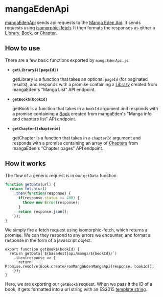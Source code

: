 mangaEdenApi
============
[mangaEdenApi](./mangaEdenApi.js) sends api requests to the [Manga Eden Api](https://www.mangaeden.com/api). It sends requests using [isomorphic-fetch](../../../../documentation/Dependencies.md#isomorphic-fetch). It then formats the responses as either a [Library](../../models/Library), [Book](../../models/Book), or [Chapter](../../models/Chapter).

How to use
----------
There are a few basic functions exported by `mangaEdenApi.js`:

- **`getLibrary$([pageId])`**

  getLibrary is a function that takes an optional `pageId` (for paginated results), and responds with a promise containing a [Library](../../models/Library) created from mangaEden's "Manga List" API endpoint.

- **`getBook$(bookId)`**

  getBook is a function that takes in a `bookId` argument and responds with a promise containing a [Book](../../models/Book) created from mangaEden's "Manga info and chapters list" API endpoint.

- **`getChapter$(chapterid)`**

  getChapter is a function that takes in a `chapterId` argument and responds with a promise containing an array of [Chapters](../../models/Chapter) from mangaEden's "Chapter pages" API endpoint.

How it works
------------
The flow of a generic request is in our `getData` function:

```js
function getData(url) {
  return fetch(url)
    .then(function(response) {
      if(response.status >= 400) {
        throw new Error(response);
      }
      return response.json();
    });
}
```
We simply fire a fetch request using isomorphic-fetch, which returns a promise. We can they respond to any errors we encounter, and format a response in the form of a javascript object.

```
export function getBook$(bookId) {
  return getData(`${baseHost}api/manga/${bookId}/`)
    .then(response => {
      return Promise.resolve(Book.createFromMangaEdenMangaApi(response, bookId));
    });
}
```

Here, we are exporting our `getBook$` request.  When we pass it the ID of a book, it gets formatted into a url string with an ES2015 [template string](https://developers.google.com/web/updates/2015/01/ES6-Template-Strings?hl=en).
